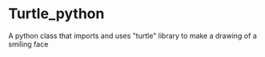 # Turtle_python
A python class that imports and uses "turtle" library to make a drawing of a smiling face
